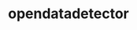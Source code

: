 ---
title: "opendatadetector"
layout: cache
categories: [package, develop]
meta: {"compilers": ["gcc@=11.4.0"], "num_specs": 24, "num_specs_by_stack": {"hep": 24, "root": 24}, "oss": ["ubuntu22.04"], "platforms": ["linux"], "stacks": ["hep", "root"], "targets": ["x86_64_v3"], "versions": ["v3.0.0"]}
spec_details: [{"compiler": "gcc@=11.4.0", "hash": "2fnbh4ljpdrejosrkgucezvtdj65iuv3", "os": "ubuntu22.04", "platform": "linux", "size": "-", "stacks": ["hep", "root"], "tarball": "https://binaries.spack.io/develop/build_cache/linux-ubuntu22.04-x86_64_v3/gcc-11.4.0/opendatadetector-v3.0.0/linux-ubuntu22.04-x86_64_v3-gcc-11.4.0-opendatadetector-v3.0.0-2fnbh4ljpdrejosrkgucezvtdj65iuv3.spack", "target": "x86_64_v3", "variants": ["build_system=cmake", "build_type=Release", "generator=make", "~ipo"], "versions": ["v3.0.0"]}, {"compiler": "gcc@=11.4.0", "hash": "3quxmsausnh37c5wexyowzviuiafsjhq", "os": "ubuntu22.04", "platform": "linux", "size": "-", "stacks": ["hep", "root"], "tarball": "https://binaries.spack.io/develop/build_cache/linux-ubuntu22.04-x86_64_v3/gcc-11.4.0/opendatadetector-v3.0.0/linux-ubuntu22.04-x86_64_v3-gcc-11.4.0-opendatadetector-v3.0.0-3quxmsausnh37c5wexyowzviuiafsjhq.spack", "target": "x86_64_v3", "variants": ["build_system=cmake", "build_type=Release", "generator=make", "~ipo"], "versions": ["v3.0.0"]}, {"compiler": "gcc@=11.4.0", "hash": "3vdpse3ew7h7ztjy42uz3fsqqelsno2d", "os": "ubuntu22.04", "platform": "linux", "size": "-", "stacks": ["hep", "root"], "tarball": "https://binaries.spack.io/develop/build_cache/linux-ubuntu22.04-x86_64_v3/gcc-11.4.0/opendatadetector-v3.0.0/linux-ubuntu22.04-x86_64_v3-gcc-11.4.0-opendatadetector-v3.0.0-3vdpse3ew7h7ztjy42uz3fsqqelsno2d.spack", "target": "x86_64_v3", "variants": ["build_system=cmake", "build_type=Release", "generator=make", "~ipo"], "versions": ["v3.0.0"]}, {"compiler": "gcc@=11.4.0", "hash": "5b5z6le73yz5nu4kqgskgfszuhcbac2h", "os": "ubuntu22.04", "platform": "linux", "size": "-", "stacks": ["hep", "root"], "tarball": "https://binaries.spack.io/develop/build_cache/linux-ubuntu22.04-x86_64_v3/gcc-11.4.0/opendatadetector-v3.0.0/linux-ubuntu22.04-x86_64_v3-gcc-11.4.0-opendatadetector-v3.0.0-5b5z6le73yz5nu4kqgskgfszuhcbac2h.spack", "target": "x86_64_v3", "variants": ["build_system=cmake", "build_type=Release", "generator=make", "~ipo"], "versions": ["v3.0.0"]}, {"compiler": "gcc@=11.4.0", "hash": "bimrsjxrtdfvtixgfkojvtzvaqfp4keu", "os": "ubuntu22.04", "platform": "linux", "size": "-", "stacks": ["hep", "root"], "tarball": "https://binaries.spack.io/develop/build_cache/linux-ubuntu22.04-x86_64_v3/gcc-11.4.0/opendatadetector-v3.0.0/linux-ubuntu22.04-x86_64_v3-gcc-11.4.0-opendatadetector-v3.0.0-bimrsjxrtdfvtixgfkojvtzvaqfp4keu.spack", "target": "x86_64_v3", "variants": ["build_system=cmake", "build_type=Release", "generator=make", "~ipo"], "versions": ["v3.0.0"]}, {"compiler": "gcc@=11.4.0", "hash": "burmp2vhrmkfmmhgzfadalzaikj7cegb", "os": "ubuntu22.04", "platform": "linux", "size": "-", "stacks": ["hep", "root"], "tarball": "https://binaries.spack.io/develop/build_cache/linux-ubuntu22.04-x86_64_v3/gcc-11.4.0/opendatadetector-v3.0.0/linux-ubuntu22.04-x86_64_v3-gcc-11.4.0-opendatadetector-v3.0.0-burmp2vhrmkfmmhgzfadalzaikj7cegb.spack", "target": "x86_64_v3", "variants": ["build_system=cmake", "build_type=Release", "generator=make", "~ipo"], "versions": ["v3.0.0"]}, {"compiler": "gcc@=11.4.0", "hash": "cfzwffclftk4w3gduoe6i4iuz2tzqnqx", "os": "ubuntu22.04", "platform": "linux", "size": "-", "stacks": ["hep", "root"], "tarball": "https://binaries.spack.io/develop/build_cache/linux-ubuntu22.04-x86_64_v3/gcc-11.4.0/opendatadetector-v3.0.0/linux-ubuntu22.04-x86_64_v3-gcc-11.4.0-opendatadetector-v3.0.0-cfzwffclftk4w3gduoe6i4iuz2tzqnqx.spack", "target": "x86_64_v3", "variants": ["build_system=cmake", "build_type=Release", "generator=make", "~ipo"], "versions": ["v3.0.0"]}, {"compiler": "gcc@=11.4.0", "hash": "d5akmntkvunidedyqasvxpsfreqmplzi", "os": "ubuntu22.04", "platform": "linux", "size": "-", "stacks": ["hep", "root"], "tarball": "https://binaries.spack.io/develop/build_cache/linux-ubuntu22.04-x86_64_v3/gcc-11.4.0/opendatadetector-v3.0.0/linux-ubuntu22.04-x86_64_v3-gcc-11.4.0-opendatadetector-v3.0.0-d5akmntkvunidedyqasvxpsfreqmplzi.spack", "target": "x86_64_v3", "variants": ["build_system=cmake", "build_type=Release", "generator=make", "~ipo"], "versions": ["v3.0.0"]}, {"compiler": "gcc@=11.4.0", "hash": "dlsx5p33ojc4apr42uc7wqje5q7d2cbs", "os": "ubuntu22.04", "platform": "linux", "size": "-", "stacks": ["hep", "root"], "tarball": "https://binaries.spack.io/develop/build_cache/linux-ubuntu22.04-x86_64_v3/gcc-11.4.0/opendatadetector-v3.0.0/linux-ubuntu22.04-x86_64_v3-gcc-11.4.0-opendatadetector-v3.0.0-dlsx5p33ojc4apr42uc7wqje5q7d2cbs.spack", "target": "x86_64_v3", "variants": ["build_system=cmake", "build_type=Release", "generator=make", "~ipo"], "versions": ["v3.0.0"]}, {"compiler": "gcc@=11.4.0", "hash": "f4bdksvpamgiw75okkboh6cwcwsgriir", "os": "ubuntu22.04", "platform": "linux", "size": "-", "stacks": ["hep", "root"], "tarball": "https://binaries.spack.io/develop/build_cache/linux-ubuntu22.04-x86_64_v3/gcc-11.4.0/opendatadetector-v3.0.0/linux-ubuntu22.04-x86_64_v3-gcc-11.4.0-opendatadetector-v3.0.0-f4bdksvpamgiw75okkboh6cwcwsgriir.spack", "target": "x86_64_v3", "variants": ["build_system=cmake", "build_type=Release", "generator=make", "~ipo"], "versions": ["v3.0.0"]}, {"compiler": "gcc@=11.4.0", "hash": "j2ceudblhmcsyhozdmygcrpa2gtfwl2x", "os": "ubuntu22.04", "platform": "linux", "size": "-", "stacks": ["hep", "root"], "tarball": "https://binaries.spack.io/develop/build_cache/linux-ubuntu22.04-x86_64_v3/gcc-11.4.0/opendatadetector-v3.0.0/linux-ubuntu22.04-x86_64_v3-gcc-11.4.0-opendatadetector-v3.0.0-j2ceudblhmcsyhozdmygcrpa2gtfwl2x.spack", "target": "x86_64_v3", "variants": ["build_system=cmake", "build_type=Release", "generator=make", "~ipo"], "versions": ["v3.0.0"]}, {"compiler": "gcc@=11.4.0", "hash": "jh75fwtxbikyddkdgffyxzid72awgeu4", "os": "ubuntu22.04", "platform": "linux", "size": "-", "stacks": ["hep", "root"], "tarball": "https://binaries.spack.io/develop/build_cache/linux-ubuntu22.04-x86_64_v3/gcc-11.4.0/opendatadetector-v3.0.0/linux-ubuntu22.04-x86_64_v3-gcc-11.4.0-opendatadetector-v3.0.0-jh75fwtxbikyddkdgffyxzid72awgeu4.spack", "target": "x86_64_v3", "variants": ["build_system=cmake", "build_type=Release", "generator=make", "~ipo"], "versions": ["v3.0.0"]}, {"compiler": "gcc@=11.4.0", "hash": "lfiybr7bm52zztvqu2oszlms2bsikcj2", "os": "ubuntu22.04", "platform": "linux", "size": "-", "stacks": ["hep", "root"], "tarball": "https://binaries.spack.io/develop/build_cache/linux-ubuntu22.04-x86_64_v3/gcc-11.4.0/opendatadetector-v3.0.0/linux-ubuntu22.04-x86_64_v3-gcc-11.4.0-opendatadetector-v3.0.0-lfiybr7bm52zztvqu2oszlms2bsikcj2.spack", "target": "x86_64_v3", "variants": ["build_system=cmake", "build_type=Release", "generator=make", "~ipo"], "versions": ["v3.0.0"]}, {"compiler": "gcc@=11.4.0", "hash": "nkcdrfrlyssfovli5jwszsvlmrnwdb65", "os": "ubuntu22.04", "platform": "linux", "size": "-", "stacks": ["hep", "root"], "tarball": "https://binaries.spack.io/develop/build_cache/linux-ubuntu22.04-x86_64_v3/gcc-11.4.0/opendatadetector-v3.0.0/linux-ubuntu22.04-x86_64_v3-gcc-11.4.0-opendatadetector-v3.0.0-nkcdrfrlyssfovli5jwszsvlmrnwdb65.spack", "target": "x86_64_v3", "variants": ["build_system=cmake", "build_type=Release", "generator=make", "~ipo"], "versions": ["v3.0.0"]}, {"compiler": "gcc@=11.4.0", "hash": "o2eqn4equokfqlsz35ggaglib4x3ibi3", "os": "ubuntu22.04", "platform": "linux", "size": "-", "stacks": ["hep", "root"], "tarball": "https://binaries.spack.io/develop/build_cache/linux-ubuntu22.04-x86_64_v3/gcc-11.4.0/opendatadetector-v3.0.0/linux-ubuntu22.04-x86_64_v3-gcc-11.4.0-opendatadetector-v3.0.0-o2eqn4equokfqlsz35ggaglib4x3ibi3.spack", "target": "x86_64_v3", "variants": ["build_system=cmake", "build_type=Release", "generator=make", "~ipo"], "versions": ["v3.0.0"]}, {"compiler": "gcc@=11.4.0", "hash": "oclc56ubtgszp32cul2r373wisfv2uiy", "os": "ubuntu22.04", "platform": "linux", "size": "-", "stacks": ["hep", "root"], "tarball": "https://binaries.spack.io/develop/build_cache/linux-ubuntu22.04-x86_64_v3/gcc-11.4.0/opendatadetector-v3.0.0/linux-ubuntu22.04-x86_64_v3-gcc-11.4.0-opendatadetector-v3.0.0-oclc56ubtgszp32cul2r373wisfv2uiy.spack", "target": "x86_64_v3", "variants": ["build_system=cmake", "build_type=Release", "generator=make", "~ipo"], "versions": ["v3.0.0"]}, {"compiler": "gcc@=11.4.0", "hash": "p475tzdywsvcl5l77pccwisjs66ghsqd", "os": "ubuntu22.04", "platform": "linux", "size": "-", "stacks": ["hep", "root"], "tarball": "https://binaries.spack.io/develop/build_cache/linux-ubuntu22.04-x86_64_v3/gcc-11.4.0/opendatadetector-v3.0.0/linux-ubuntu22.04-x86_64_v3-gcc-11.4.0-opendatadetector-v3.0.0-p475tzdywsvcl5l77pccwisjs66ghsqd.spack", "target": "x86_64_v3", "variants": ["build_system=cmake", "build_type=Release", "generator=make", "~ipo"], "versions": ["v3.0.0"]}, {"compiler": "gcc@=11.4.0", "hash": "rhlcxgnw6bud6mpo3chsdgb2xudhkvmy", "os": "ubuntu22.04", "platform": "linux", "size": "-", "stacks": ["hep", "root"], "tarball": "https://binaries.spack.io/develop/build_cache/linux-ubuntu22.04-x86_64_v3/gcc-11.4.0/opendatadetector-v3.0.0/linux-ubuntu22.04-x86_64_v3-gcc-11.4.0-opendatadetector-v3.0.0-rhlcxgnw6bud6mpo3chsdgb2xudhkvmy.spack", "target": "x86_64_v3", "variants": ["build_system=cmake", "build_type=Release", "generator=make", "~ipo"], "versions": ["v3.0.0"]}, {"compiler": "gcc@=11.4.0", "hash": "rjpk664aq6euvmotudedzcdg2zx3o63d", "os": "ubuntu22.04", "platform": "linux", "size": "-", "stacks": ["hep", "root"], "tarball": "https://binaries.spack.io/develop/build_cache/linux-ubuntu22.04-x86_64_v3/gcc-11.4.0/opendatadetector-v3.0.0/linux-ubuntu22.04-x86_64_v3-gcc-11.4.0-opendatadetector-v3.0.0-rjpk664aq6euvmotudedzcdg2zx3o63d.spack", "target": "x86_64_v3", "variants": ["build_system=cmake", "build_type=Release", "generator=make", "~ipo"], "versions": ["v3.0.0"]}, {"compiler": "gcc@=11.4.0", "hash": "s3dtou356smyr27pfkg3dk6ithkobngo", "os": "ubuntu22.04", "platform": "linux", "size": "-", "stacks": ["hep", "root"], "tarball": "https://binaries.spack.io/develop/build_cache/linux-ubuntu22.04-x86_64_v3/gcc-11.4.0/opendatadetector-v3.0.0/linux-ubuntu22.04-x86_64_v3-gcc-11.4.0-opendatadetector-v3.0.0-s3dtou356smyr27pfkg3dk6ithkobngo.spack", "target": "x86_64_v3", "variants": ["build_system=cmake", "build_type=Release", "generator=make", "~ipo"], "versions": ["v3.0.0"]}, {"compiler": "gcc@=11.4.0", "hash": "scursnudtvrmvzlpm6pbxbpgyg6cwdxk", "os": "ubuntu22.04", "platform": "linux", "size": "-", "stacks": ["hep", "root"], "tarball": "https://binaries.spack.io/develop/build_cache/linux-ubuntu22.04-x86_64_v3/gcc-11.4.0/opendatadetector-v3.0.0/linux-ubuntu22.04-x86_64_v3-gcc-11.4.0-opendatadetector-v3.0.0-scursnudtvrmvzlpm6pbxbpgyg6cwdxk.spack", "target": "x86_64_v3", "variants": ["build_system=cmake", "build_type=Release", "generator=make", "~ipo"], "versions": ["v3.0.0"]}, {"compiler": "gcc@=11.4.0", "hash": "sqd453suo2nsubvyc44k7v3khezeusmm", "os": "ubuntu22.04", "platform": "linux", "size": "-", "stacks": ["hep", "root"], "tarball": "https://binaries.spack.io/develop/build_cache/linux-ubuntu22.04-x86_64_v3/gcc-11.4.0/opendatadetector-v3.0.0/linux-ubuntu22.04-x86_64_v3-gcc-11.4.0-opendatadetector-v3.0.0-sqd453suo2nsubvyc44k7v3khezeusmm.spack", "target": "x86_64_v3", "variants": ["build_system=cmake", "build_type=Release", "generator=make", "~ipo"], "versions": ["v3.0.0"]}, {"compiler": "gcc@=11.4.0", "hash": "t43iz4k377f5aezymcltfrc66qz2c72f", "os": "ubuntu22.04", "platform": "linux", "size": "-", "stacks": ["hep", "root"], "tarball": "https://binaries.spack.io/develop/build_cache/linux-ubuntu22.04-x86_64_v3/gcc-11.4.0/opendatadetector-v3.0.0/linux-ubuntu22.04-x86_64_v3-gcc-11.4.0-opendatadetector-v3.0.0-t43iz4k377f5aezymcltfrc66qz2c72f.spack", "target": "x86_64_v3", "variants": ["build_system=cmake", "build_type=Release", "generator=make", "~ipo"], "versions": ["v3.0.0"]}, {"compiler": "gcc@=11.4.0", "hash": "v2itmyjxu7cjqtr6ltp6i7o6ifx2e3he", "os": "ubuntu22.04", "platform": "linux", "size": "-", "stacks": ["hep", "root"], "tarball": "https://binaries.spack.io/develop/build_cache/linux-ubuntu22.04-x86_64_v3/gcc-11.4.0/opendatadetector-v3.0.0/linux-ubuntu22.04-x86_64_v3-gcc-11.4.0-opendatadetector-v3.0.0-v2itmyjxu7cjqtr6ltp6i7o6ifx2e3he.spack", "target": "x86_64_v3", "variants": ["build_system=cmake", "build_type=Release", "generator=make", "~ipo"], "versions": ["v3.0.0"]}]
---